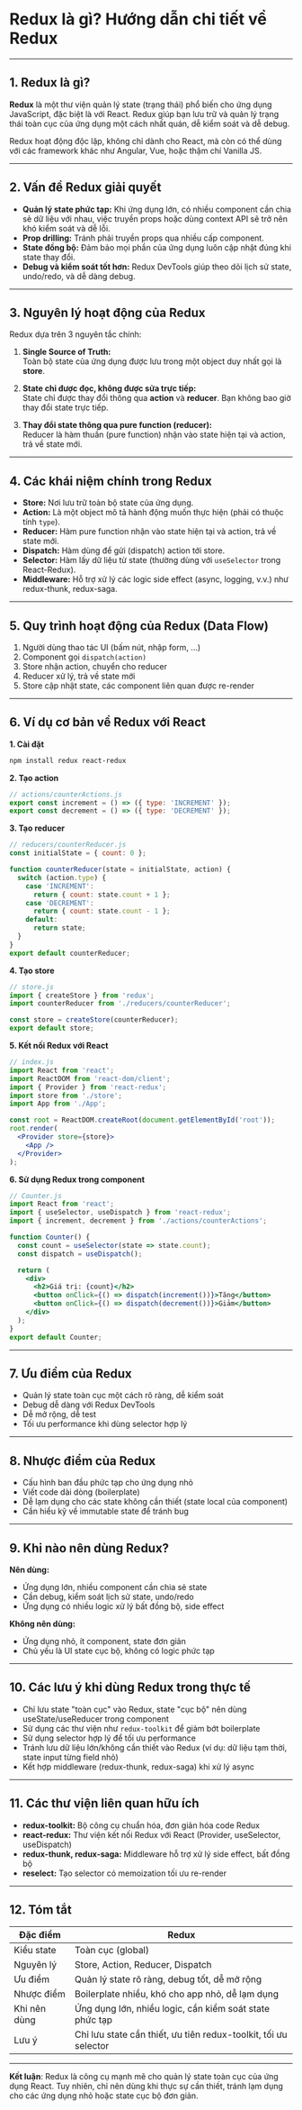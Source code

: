 # Redux là gì? Hướng dẫn chi tiết về Redux

---

## 1. Redux là gì?

**Redux** là một thư viện quản lý state (trạng thái) phổ biến cho ứng dụng JavaScript, đặc biệt là với React. Redux giúp bạn lưu trữ và quản lý trạng thái toàn cục của ứng dụng một cách nhất quán, dễ kiểm soát và dễ debug.

Redux hoạt động độc lập, không chỉ dành cho React, mà còn có thể dùng với các framework khác như Angular, Vue, hoặc thậm chí Vanilla JS.

---

## 2. Vấn đề Redux giải quyết

- **Quản lý state phức tạp:** Khi ứng dụng lớn, có nhiều component cần chia sẻ dữ liệu với nhau, việc truyền props hoặc dùng context API sẽ trở nên khó kiểm soát và dễ lỗi.
- **Prop drilling:** Tránh phải truyền props qua nhiều cấp component.
- **State đồng bộ:** Đảm bảo mọi phần của ứng dụng luôn cập nhật đúng khi state thay đổi.
- **Debug và kiểm soát tốt hơn:** Redux DevTools giúp theo dõi lịch sử state, undo/redo, và dễ dàng debug.

---

## 3. Nguyên lý hoạt động của Redux

Redux dựa trên 3 nguyên tắc chính:

1. **Single Source of Truth:**  
   Toàn bộ state của ứng dụng được lưu trong một object duy nhất gọi là **store**.

2. **State chỉ được đọc, không được sửa trực tiếp:**  
   State chỉ được thay đổi thông qua **action** và **reducer**. Bạn không bao giờ thay đổi state trực tiếp.

3. **Thay đổi state thông qua pure function (reducer):**  
   Reducer là hàm thuần (pure function) nhận vào state hiện tại và action, trả về state mới.

---

## 4. Các khái niệm chính trong Redux

- **Store:** Nơi lưu trữ toàn bộ state của ứng dụng.
- **Action:** Là một object mô tả hành động muốn thực hiện (phải có thuộc tính `type`).
- **Reducer:** Hàm pure function nhận vào state hiện tại và action, trả về state mới.
- **Dispatch:** Hàm dùng để gửi (dispatch) action tới store.
- **Selector:** Hàm lấy dữ liệu từ state (thường dùng với `useSelector` trong React-Redux).
- **Middleware:** Hỗ trợ xử lý các logic side effect (async, logging, v.v.) như redux-thunk, redux-saga.

---

## 5. Quy trình hoạt động của Redux (Data Flow)

1. Người dùng thao tác UI (bấm nút, nhập form, ...)
2. Component gọi `dispatch(action)`
3. Store nhận action, chuyển cho reducer
4. Reducer xử lý, trả về state mới
5. Store cập nhật state, các component liên quan được re-render

---

## 6. Ví dụ cơ bản về Redux với React

**1. Cài đặt**
```bash
npm install redux react-redux
```

**2. Tạo action**
```js
// actions/counterActions.js
export const increment = () => ({ type: 'INCREMENT' });
export const decrement = () => ({ type: 'DECREMENT' });
```

**3. Tạo reducer**
```js
// reducers/counterReducer.js
const initialState = { count: 0 };

function counterReducer(state = initialState, action) {
  switch (action.type) {
    case 'INCREMENT':
      return { count: state.count + 1 };
    case 'DECREMENT':
      return { count: state.count - 1 };
    default:
      return state;
  }
}
export default counterReducer;
```

**4. Tạo store**
```js
// store.js
import { createStore } from 'redux';
import counterReducer from './reducers/counterReducer';

const store = createStore(counterReducer);
export default store;
```

**5. Kết nối Redux với React**
```jsx
// index.js
import React from 'react';
import ReactDOM from 'react-dom/client';
import { Provider } from 'react-redux';
import store from './store';
import App from './App';

const root = ReactDOM.createRoot(document.getElementById('root'));
root.render(
  <Provider store={store}>
    <App />
  </Provider>
);
```

**6. Sử dụng Redux trong component**
```jsx
// Counter.js
import React from 'react';
import { useSelector, useDispatch } from 'react-redux';
import { increment, decrement } from './actions/counterActions';

function Counter() {
  const count = useSelector(state => state.count);
  const dispatch = useDispatch();

  return (
    <div>
      <h2>Giá trị: {count}</h2>
      <button onClick={() => dispatch(increment())}>Tăng</button>
      <button onClick={() => dispatch(decrement())}>Giảm</button>
    </div>
  );
}
export default Counter;
```

---

## 7. Ưu điểm của Redux

- Quản lý state toàn cục một cách rõ ràng, dễ kiểm soát
- Debug dễ dàng với Redux DevTools
- Dễ mở rộng, dễ test
- Tối ưu performance khi dùng selector hợp lý

---

## 8. Nhược điểm của Redux

- Cấu hình ban đầu phức tạp cho ứng dụng nhỏ
- Viết code dài dòng (boilerplate)
- Dễ lạm dụng cho các state không cần thiết (state local của component)
- Cần hiểu kỹ về immutable state để tránh bug

---

## 9. Khi nào nên dùng Redux?

**Nên dùng:**
- Ứng dụng lớn, nhiều component cần chia sẻ state
- Cần debug, kiểm soát lịch sử state, undo/redo
- Ứng dụng có nhiều logic xử lý bất đồng bộ, side effect

**Không nên dùng:**
- Ứng dụng nhỏ, ít component, state đơn giản
- Chủ yếu là UI state cục bộ, không có logic phức tạp

---

## 10. Các lưu ý khi dùng Redux trong thực tế

- Chỉ lưu state "toàn cục" vào Redux, state "cục bộ" nên dùng useState/useReducer trong component
- Sử dụng các thư viện như `redux-toolkit` để giảm bớt boilerplate
- Sử dụng selector hợp lý để tối ưu performance
- Tránh lưu dữ liệu lớn/không cần thiết vào Redux (ví dụ: dữ liệu tạm thời, state input từng field nhỏ)
- Kết hợp middleware (redux-thunk, redux-saga) khi xử lý async

---

## 11. Các thư viện liên quan hữu ích

- **redux-toolkit:** Bộ công cụ chuẩn hóa, đơn giản hóa code Redux
- **react-redux:** Thư viện kết nối Redux với React (Provider, useSelector, useDispatch)
- **redux-thunk, redux-saga:** Middleware hỗ trợ xử lý side effect, bất đồng bộ
- **reselect:** Tạo selector có memoization tối ưu re-render

---

## 12. Tóm tắt

| Đặc điểm     | Redux                                                        |
|--------------|-------------------------------------------------------------|
| Kiểu state   | Toàn cục (global)                                           |
| Nguyên lý    | Store, Action, Reducer, Dispatch                            |
| Ưu điểm      | Quản lý state rõ ràng, debug tốt, dễ mở rộng                |
| Nhược điểm   | Boilerplate nhiều, khó cho app nhỏ, dễ lạm dụng              |
| Khi nên dùng | Ứng dụng lớn, nhiều logic, cần kiểm soát state phức tạp     |
| Lưu ý        | Chỉ lưu state cần thiết, ưu tiên redux-toolkit, tối ưu selector |

---

**Kết luận**: Redux là công cụ mạnh mẽ cho quản lý state toàn cục của ứng dụng React. Tuy nhiên, chỉ nên dùng khi thực sự cần thiết, tránh lạm dụng cho các ứng dụng nhỏ hoặc state cục bộ đơn giản.
